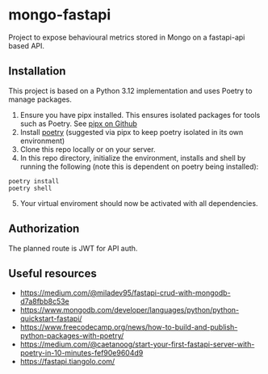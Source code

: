 # mongo-fastapi
Project to expose behavioural metrics stored in Mongo on a fastapi-api based API. 

## Installation

This project is based on a Python 3.12 implementation and uses Poetry to manage packages.

1. Ensure you have pipx installed. This ensures isolated packages for tools such as Poetry. See [pipx on Github](https://github.com/pypa/pipx)
2. Install [poetry](https://python-poetry.org/docs/#installing-with-pipx) (suggested via pipx to keep poetry isolated in its own environment)
3. Clone this repo locally or on your server.
4. In this repo directory, initialize the environment, installs and shell by running the following (note this is dependent on poetry being installed):
```
poetry install
poetry shell
```
5. Your virtual enviroment should now be activated with all dependencies.


## Authorization

The planned route is JWT for API auth.


## Useful resources
 - https://medium.com/@miladev95/fastapi-crud-with-mongodb-d7a8fbb8c53e
 - https://www.mongodb.com/developer/languages/python/python-quickstart-fastapi/
 - https://www.freecodecamp.org/news/how-to-build-and-publish-python-packages-with-poetry/
 - https://medium.com/@caetanoog/start-your-first-fastapi-server-with-poetry-in-10-minutes-fef90e9604d9
 - https://fastapi.tiangolo.com/